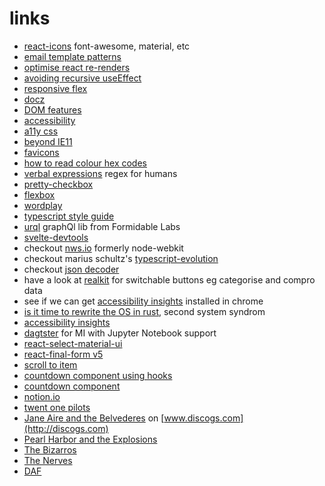 # links

- [react-icons](https://www.npmjs.com/package/react-icons) font-awesome, material, etc
- [email template patterns](https://tedgoas.github.io/Cerberus/)
- [optimise react re-renders](https://kentcdodds.com/blog/optimize-react-re-renders#practical)
- [avoiding recursive useEffect](https://javascriptplayground.com/avoiding-recursive-use-effect-hooks-react/)
- [responsive flex](https://www.telerik.com/blogs/creating-a-responsive-layout-in-react?utm_medium=cpm&utm_source=frontendfocus&utm_campaign=kendo-ui-react-blog-responsive-app-with-hooks)
- [docz](https://www.docz.site/)
- [DOM features](https://blog.logrocket.com/8-dom-features-you-didnt-know-existed-ec2a0a28fd89/)
- [accessibility](https://www.smashingmagazine.com/2019/06/web-accessibility-context/)
- [a11y css](https://github.com/mike-engel/a11y-css-reset)
- [beyond IE11](https://dev.to/samthor/what-to-expect-when-you-re-expecting-to-drop-ie11-ifg)
- [favicons](https://dougsillars.com/2019/05/07/favicons-perhaps-the-least-understood-web-feature/)
- [how to read colour hex codes](https://www.dotconferences.com/2018/11/david-desandro-read-color-hex-codes)
- [verbal expressions](https://earth.google.com/web/@48.85829445,2.29433329,120a,909.58170927d,35y,166.12597668h,55t,0r/data=CgAoAg?beta=1) regex for humans
- [pretty-checkbox](https://lokesh-coder.github.io/pretty-checkbox/)
- [flexbox](https://css-tricks.com/snippets/css/a-guide-to-flexbox/)
- [wordplay](https://daneden.me/2018/06/27/wordplay/)
- [typescript style guide](https://github.com/palmerhq/typescript)
- [urql](https://formidable.com/blog/2019/urql-2019/) graphQl lib from Formidable Labs
- [svelte-devtools](https://github.com/RedHatter/svelte-devtools)
- checkout [nws.io](https://nwjs.io/) formerly node-webkit
- checkout marius schultz's [typescript-evolution](https://mariusschulz.com/blog/series/typescript-evolution)
- checkout [json decoder](https://dev.to/joanllenas/decoding-json-with-typescript-1jjc)
- have a look at [realkit](https://reakit.io/docs/composition/) for switchable buttons eg categorise and compro data
- see if we can get [accessibility insights](https://accessibilityinsights.io/) installed in chrome
- [is it time to rewrite the OS in rust](https://www.youtube.com/watch?v=HgtRAbE1nBM), second system syndrom
- [accessibility insights](https://accessibilityinsights.io/)
- [dagtster](https://dagster.readthedocs.io/en/0.4.3/) for MI with Jupyter Notebook support
- [react-select-material-ui](https://github.com/iulian-radu-at/react-select-material-ui)
- [react-final-form v5](https://github.com/final-form/react-final-form#helper-libraries)
- [scroll to item](https://www.robinwieruch.de/react-scroll-to-item/)
- [countdown component using hooks](https://upmostly.com/tutorials/build-a-react-timer-component-using-hooks/)
- [countdown component](https://www.florin-pop.com/blog/2019/05/countdown-built-with-react/)
- [notion.io](https://www.notion.so)
- [twent one pilots](https://www.youtube.com/watch?v=eJnQBXmZ7Ek)
- [Jane Aire and the Belvederes](https://www.discogs.com/Jane-Aire-And-The-Belvederes-Jane-Aire-And-The-Belvederes/master/335222) on [www.discogs.com](http://discogs.com)
- [Pearl Harbor and the Explosions](https://www.discogs.com/Pearl-Harbor-And-The-Explosions-Pearl-Harbor-And-The-Explosions/master/134196)
- [The Bizarros](https://www.discogs.com/The-Bizarros-Lady-Doubonette/release/1550388)
- [The Nerves](https://www.discogs.com/The-Nerves-The-Nerves/master/463417)
- [DAF](https://www.discogs.com/Deutsch-Amerikanische-Freundschaft-F%C3%BCnfzehn-Neue-DAF-Lieder/master/25458)
